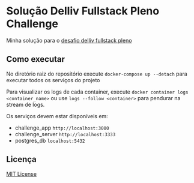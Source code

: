 # Solução Delliv Fullstack Pleno Challenge

Minha solução para o [desafio delliv fullstack pleno](https://github.com/delliv-tech/delliv-coding-challenge-fullstack-pleno)

## Como executar

No diretório raiz do repositório execute `docker-compose up --detach` para executar todos os serviços do projeto

Para visualizar os logs de cada container, execute `docker container logs <container_name>` ou use `logs --follow <container>` para pendurar na stream de logs.

Os serviços devem estar disponíveis em:

- challenge_app `http://localhost:3000`
- challenge_server `http://localhost:3333`
- postgres_db `localhost:5432`

## Licença

[MIT License](./LICENSE)
